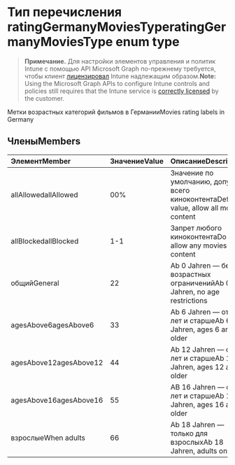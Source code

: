 # <a name="ratinggermanymoviestype-enum-type"></a><span data-ttu-id="b15fc-101">Тип перечисления ratingGermanyMoviesType</span><span class="sxs-lookup"><span data-stu-id="b15fc-101">ratingGermanyMoviesType enum type</span></span>

> <span data-ttu-id="b15fc-102">**Примечание.** Для настройки элементов управления и политик Intune с помощью API Microsoft Graph по-прежнему требуется, чтобы клиент [лицензировал](https://go.microsoft.com/fwlink/?linkid=839381) Intune надлежащим образом.</span><span class="sxs-lookup"><span data-stu-id="b15fc-102">**Note:** Using the Microsoft Graph APIs to configure Intune controls and policies still requires that the Intune service is [correctly licensed](https://go.microsoft.com/fwlink/?linkid=839381) by the customer.</span></span>

<span data-ttu-id="b15fc-103">Метки возрастных категорий фильмов в Германии</span><span class="sxs-lookup"><span data-stu-id="b15fc-103">Movies rating labels in Germany</span></span>
## <a name="members"></a><span data-ttu-id="b15fc-104">Члены</span><span class="sxs-lookup"><span data-stu-id="b15fc-104">Members</span></span>
|<span data-ttu-id="b15fc-105">Элемент</span><span class="sxs-lookup"><span data-stu-id="b15fc-105">Member</span></span>|<span data-ttu-id="b15fc-106">Значение</span><span class="sxs-lookup"><span data-stu-id="b15fc-106">Value</span></span>|<span data-ttu-id="b15fc-107">Описание</span><span class="sxs-lookup"><span data-stu-id="b15fc-107">Description</span></span>|
|:---|:---|:---|
|<span data-ttu-id="b15fc-108">allAllowed</span><span class="sxs-lookup"><span data-stu-id="b15fc-108">allAllowed</span></span>|<span data-ttu-id="b15fc-109">0</span><span class="sxs-lookup"><span data-stu-id="b15fc-109">0%</span></span>|<span data-ttu-id="b15fc-110">Значение по умолчанию, допуск всего киноконтента</span><span class="sxs-lookup"><span data-stu-id="b15fc-110">Default value, allow all movies content</span></span>|
|<span data-ttu-id="b15fc-111">allBlocked</span><span class="sxs-lookup"><span data-stu-id="b15fc-111">allBlocked</span></span>|<span data-ttu-id="b15fc-112">1</span><span class="sxs-lookup"><span data-stu-id="b15fc-112">-1</span></span>|<span data-ttu-id="b15fc-113">Запрет любого киноконтента</span><span class="sxs-lookup"><span data-stu-id="b15fc-113">Do not allow any movies content</span></span>|
|<span data-ttu-id="b15fc-114">общий</span><span class="sxs-lookup"><span data-stu-id="b15fc-114">General</span></span>|<span data-ttu-id="b15fc-115">2</span><span class="sxs-lookup"><span data-stu-id="b15fc-115">2</span></span>|<span data-ttu-id="b15fc-116">Ab 0 Jahren — без возрастных ограничений</span><span class="sxs-lookup"><span data-stu-id="b15fc-116">Ab 0 Jahren, no age restrictions</span></span>|
|<span data-ttu-id="b15fc-117">agesAbove6</span><span class="sxs-lookup"><span data-stu-id="b15fc-117">agesAbove6</span></span>|<span data-ttu-id="b15fc-118">3</span><span class="sxs-lookup"><span data-stu-id="b15fc-118">3</span></span>|<span data-ttu-id="b15fc-119">Ab 6 Jahren — от 6 лет и старше</span><span class="sxs-lookup"><span data-stu-id="b15fc-119">Ab 6 Jahren, ages 6 and older</span></span>|
|<span data-ttu-id="b15fc-120">agesAbove12</span><span class="sxs-lookup"><span data-stu-id="b15fc-120">agesAbove12</span></span>|<span data-ttu-id="b15fc-121">4</span><span class="sxs-lookup"><span data-stu-id="b15fc-121">4</span></span>|<span data-ttu-id="b15fc-122">Ab 12 Jahren — от 12 лет и старше</span><span class="sxs-lookup"><span data-stu-id="b15fc-122">Ab 12 Jahren, ages 12 and older</span></span>|
|<span data-ttu-id="b15fc-123">agesAbove16</span><span class="sxs-lookup"><span data-stu-id="b15fc-123">agesAbove16</span></span>|<span data-ttu-id="b15fc-124">5</span><span class="sxs-lookup"><span data-stu-id="b15fc-124">5</span></span>|<span data-ttu-id="b15fc-125">AB 16 Jahren — от 16 лет и старше</span><span class="sxs-lookup"><span data-stu-id="b15fc-125">Ab 16 Jahren, ages 16 and older</span></span>|
|<span data-ttu-id="b15fc-126">взрослые</span><span class="sxs-lookup"><span data-stu-id="b15fc-126">When adults</span></span>|<span data-ttu-id="b15fc-127">6</span><span class="sxs-lookup"><span data-stu-id="b15fc-127">6</span></span>|<span data-ttu-id="b15fc-128">Ab 18 Jahren — только для взрослых</span><span class="sxs-lookup"><span data-stu-id="b15fc-128">Ab 18 Jahren, adults only</span></span>|









